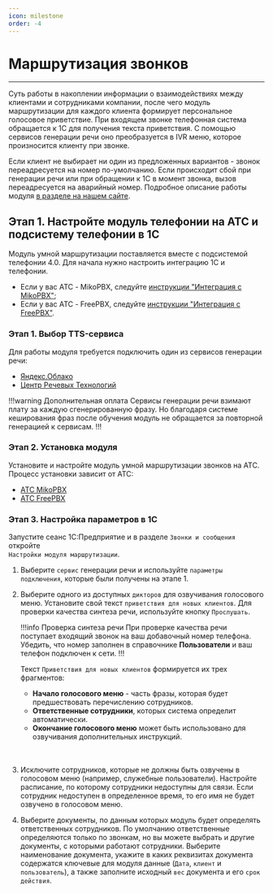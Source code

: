 ```yaml
---
icon: milestone
order: -4
---
```

# Маршрутизация звонков
---
Суть работы в накоплении информации о взаимодействиях между клиентами и сотрудниками компании, после чего модуль маршрутизации для каждого клиента формирует персональное голосовое приветствие. При входящем звонке телефонная система обращается к 1С для получения текста приветствия. С помощью сервисов генерации речи оно преобразуется в IVR меню, которое произносится клиенту при звонке.  

Если клиент не выбирает ни один из предложенных вариантов - звонок переадресуется на номер по-умолчанию. Если происходит сбой при генерации речи или при обращении к 1С в момент звонка, вызов переадресуется на аварийный номер.
Подробное описание работы модуля [в разделе на нашем сайте](https://telefon.miko.ru/products/smart-transfer/).

## Этап 1. Настройте модуль телефонии на АТС и подсистему телефонии в 1С
Модуль умной маршрутизации поставляется вместе с подсистемой телефонии 4.0. Для начала нужно настроить интеграцию 1С и телефонии.
- Если у вас АТС - MikoPBX, следуйте [инструкции "Интеграция с MikoPBX"](/get-started/mikopbx);
- Если у вас АТС - FreePBX, следуйте [инструкции "Интеграция с FreePBX"](/get-started/freepbx).

### Этап 1. Выбор TTS-сервиса

Для работы модуля требуется подключить один из сервисов генерации речи:
- [Яндекс.Облако](yandex-tts)
- [Центр Речевых Технологий](crt-tts)

!!!warning Дополнительная оплата
Сервисы генерации речи взимают плату за каждую сгенерированную фразу. Но благодаря системе кеширования фраз после
обучения модуль не обращается за повторной генерацией к сервисам.
!!!

### Этап 2. Установка модуля

Установите и настройте модуль умной маршрутизации звонков на АТС. Процесс установки зависит от АТС:
- [АТС MikoPBX](/user-guides/routing/smart-ivr-miko)
- [АТС FreePBX](/user-guides/routing/smart-ivr-freepbx)

### Этап 3. Настройка параметров в 1С

Запустите сеанс 1С:Предприятие и в разделе `Звонки и сообщения` откройте<br> `Настройки модуля маршрутизации`.

1. Выберите `сервис` генерации речи и используйте `параметры подключения`, которые были получены на этапе 1.
   
2. Выберите одного из доступных `дикторов` для озвучивания голосового меню. Установите свой текст `приветствия для
   новых клиентов`. Для проверки качества синтеза речи, используйте кнопку `Прослушать`.
   
   !!!info Проверка синтеза речи
   При проверке качества речи поступает входящий звонок на ваш добавочный номер телефона. Убедить, что номер
   заполнен в справочнике **Пользователи** и ваш телефон подключен к сети. 
   !!!

   Текст `Приветствия для новых клиентов` формируется их трех фрагментов:
   - **Начало голосового меню** - часть фразы, которая будет предшествовать перечислению сотрудников. 
   - **Ответственные сотрудники**, которых система определит автоматически.
   - **Окончание голосового меню** может быть использовано для озвучивания дополнительных инструкций.
   <br>
     <br>
3. Исключите сотрудников, которые не должны быть озвучены в голосовом меню (например, служебные пользователи).
   Настройте расписание, по которому сотрудники недоступны для связи. Если сотрудник недоступен в определенное время,
   то его имя не будет озвучено в голосовом меню.
   
4. Выберите документы, по данным которых модуль будет определять ответственных сотрудников. По умолчанию ответственные
   определяются только по звонкам, но вы можете выбрать и другие документы, с которыми работают сотрудники.
   Выберите наименование документа, укажите в каких реквизитах документа содержатся ключевые для модуля данные
   (`Дата`, `клиент` и `пользователь`), а также заполните исходный `вес` документа и его `срок действия`.
